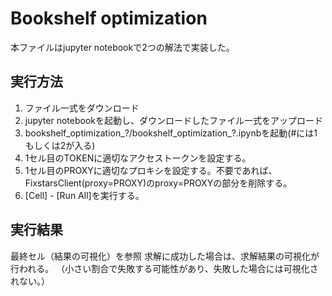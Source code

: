 # Bookshelf optimization
本ファイルはjupyter notebookで2つの解法で実装した。

## 実行方法
1. ファイル一式をダウンロード
2. jupyter notebookを起動し、ダウンロードしたファイル一式をアップロード
3. bookshelf_optimization_?/bookshelf_optimization_?.ipynbを起動(#には1もしくは2が入る)
4. 1セル目のTOKENに適切なアクセストークンを設定する。
5. 1セル目のPROXYに適切なプロキシを設定する。不要であれば、FixstarsClient(proxy=PROXY)のproxy=PROXYの部分を削除する。
4. [Cell] - [Run All]を実行する。

## 実行結果
最終セル（結果の可視化）を参照 
求解に成功した場合は、求解結果の可視化が行われる。
（小さい割合で失敗する可能性があり、失敗した場合には可視化されない。）
